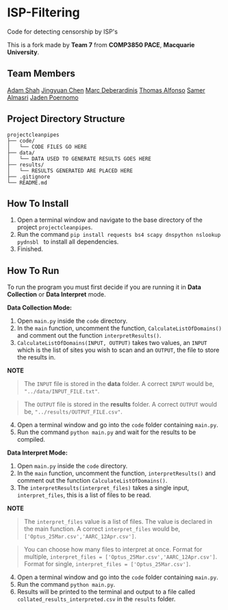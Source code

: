 # ISP-Filtering
Code for detecting censorship by ISP's

This is a fork made by **Team 7** from **COMP3850 PACE**, **Macquarie University**.

## Team Members
[Adam Shah](https://github.com/MadaHaz)
[Jingyuan Chen](https://github.com/jingyuan6)
[Marc Deberardinis](https://github.com/Marco-Paul1)
[Thomas Alfonso](https://github.com/thomasalfonso)
[Samer Almasri](https://github.com/HeTheKnight)
[Jaden Poernomo](https://github.com/CAPSLOCKENJOYER)

## Project Directory Structure
```
projectcleanpipes
├── code/
│   └── CODE FILES GO HERE
├── data/
│   └── DATA USED TO GENERATE RESULTS GOES HERE
├── results/
│   └── RESULTS GENERATED ARE PLACED HERE
├── .gitignore
└── README.md
```

## How To Install
1. Open a terminal window and navigate to the base directory of the project `projectcleanpipes`.
2. Run the command `pip install requests bs4 scapy dnspython nslookup pydnsbl
` to install all dependencies.
3. Finished.

## How To Run
To run the program you must first decide if you are running it in **Data Collection** or **Data Interpret** mode.

**Data Collection Mode:**
1. Open `main.py` inside the `code` directory.
2. In the `main` function, uncomment the function, `CalculateListOfDomains()` and comment out the function `interpretResults()`.
3. `CalculateListOfDomains(INPUT, OUTPUT)` takes two values, an `INPUT` which is the list of sites you wish to scan and an `OUTPUT`, the file to store the results in.

**NOTE**
> The `INPUT` file is stored in the **data** folder.
A correct `INPUT` would be, `"../data/INPUT_FILE.txt"`.

> The `OUTPUT` file is stored in the **results** folder.
A correct `OUTPUT` would be, `"../results/OUTPUT_FILE.csv"`.

4. Open a terminal window and go into the `code` folder containing `main.py`.
5. Run the command `python main.py` and wait for the results to be compiled.

**Data Interpret Mode:**
1. Open `main.py` inside the `code` directory.
2. In the `main` function, uncomment the function, `interpretResults()` and comment out the function `CalculateListOfDomains()`.
3. The `interpretResults(interpret_files)` takes a single input, `interpret_files`, this is a list of files to be read.

**NOTE**
> The `interpret_files` value is a list of files. The value is declared in the main function.
A correct `interpret_files` would be, `['Optus_25Mar.csv','AARC_12Apr.csv']`.

> You can choose how many files to interpret at once.
Format for multiple, `interpret_files = ['Optus_25Mar.csv','AARC_12Apr.csv']`.
Format for single, `interpret_files = ['Optus_25Mar.csv']`.

4. Open a terminal window and go into the `code` folder containing `main.py`.
5. Run the command `python main.py`.
6. Results will be printed to the terminal and output to a file called `collated_results_interpreted.csv` in the `results` folder.